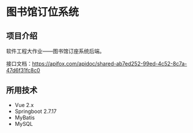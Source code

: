 # 图书馆订位系统

## 项目介绍

软件工程大作业——图书馆订座系统后端。

接口文档：https://apifox.com/apidoc/shared-ab7ed252-99ed-4c52-8c7a-47d6f31fc8c0

## 所用技术

* Vue 2.x
* Springboot 2.7.17
* MyBatis
* MySQL
